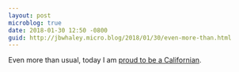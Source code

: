 ```yaml
---
layout: post
microblog: true
date: 2018-01-30 12:50 -0800
guid: http://jbwhaley.micro.blog/2018/01/30/even-more-than.html
---
```

Even more than usual, today I am [proud to be a Californian](https://arstechnica.com/tech-policy/2018/01/california-senate-approves-net-neutrality-law-in-defiance-of-fcc/).

